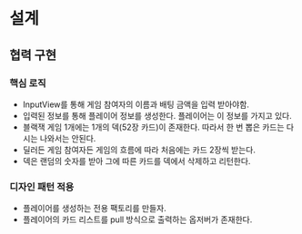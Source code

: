 # 설계

## 협력 구현

### 핵심 로직

* InputView를 통해 게임 참여자의 이름과 배팅 금액을 입력 받아야함. 
* 입력된 정보를 통해 플레이어 정보를 생성한다. 플레이어는 이 정보를 가지고 있다.
* 블랙잭 게임 1개에는 1개의 덱(52장 카드)이 존재한다. 따라서 한 번 뽑은 카드는 다시는 나와서는 안된다.
* 딜러든 게임 참여자든 게임의 흐름에 따라 처음에는 카드 2장씩 받는다.
* 덱은 랜덤의 숫자를 받아 그에 따른 카드를 덱에서 삭제하고 리턴한다.

### 디자인 패턴 적용

* 플레이어를 생성하는 전용 팩토리를 만들자.
* 플레이어의 카드 리스트를 pull 방식으로 출력하는 옵저버가 존재한다.